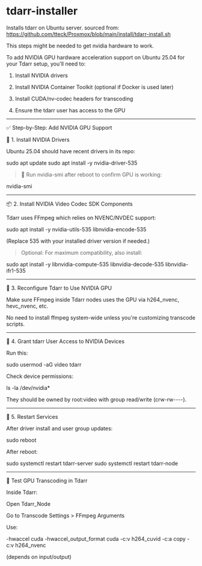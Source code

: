 # tdarr-installer
Installs tdarr on Ubuntu server.
sourced from:
https://github.com/tteck/Proxmox/blob/main/install/tdarr-install.sh

This steps might be needed to get nvidia hardware to work.

To add NVIDIA GPU hardware acceleration support on Ubuntu 25.04 for your Tdarr setup, you'll need to:

1. Install NVIDIA drivers


2. Install NVIDIA Container Toolkit (optional if Docker is used later)


3. Install CUDA/nv-codec headers for transcoding


4. Ensure the tdarr user has access to the GPU


---

✅ Step-by-Step: Add NVIDIA GPU Support

🔧 1. Install NVIDIA Drivers

Ubuntu 25.04 should have recent drivers in its repo:

sudo apt update
sudo apt install -y nvidia-driver-535

> 🧪 Run nvidia-smi after reboot to confirm GPU is working:

nvidia-smi


---

📦 2. Install NVIDIA Video Codec SDK Components

Tdarr uses FFmpeg which relies on NVENC/NVDEC support:

sudo apt install -y nvidia-utils-535 libnvidia-encode-535

(Replace 535 with your installed driver version if needed.)

> Optional: For maximum compatibility, also install:

sudo apt install -y libnvidia-compute-535 libnvidia-decode-535 libnvidia-ifr1-535


---

🔁 3. Reconfigure Tdarr to Use NVIDIA GPU

Make sure FFmpeg inside Tdarr nodes uses the GPU via h264_nvenc, hevc_nvenc, etc.

No need to install ffmpeg system-wide unless you're customizing transcode scripts.


---

👤 4. Grant tdarr User Access to NVIDIA Devices

Run this:

sudo usermod -aG video tdarr

Check device permissions:

ls -la /dev/nvidia*

They should be owned by root:video with group read/write (crw-rw----).


---

🔌 5. Restart Services

After driver install and user group updates:

sudo reboot

After reboot:

sudo systemctl restart tdarr-server
sudo systemctl restart tdarr-node


---

🧪 Test GPU Transcoding in Tdarr

Inside Tdarr:

Open Tdarr_Node

Go to Transcode Settings > FFmpeg Arguments

Use:

-hwaccel cuda -hwaccel_output_format cuda -c:v h264_cuvid -c:a copy
-c:v h264_nvenc

(depends on input/output)


